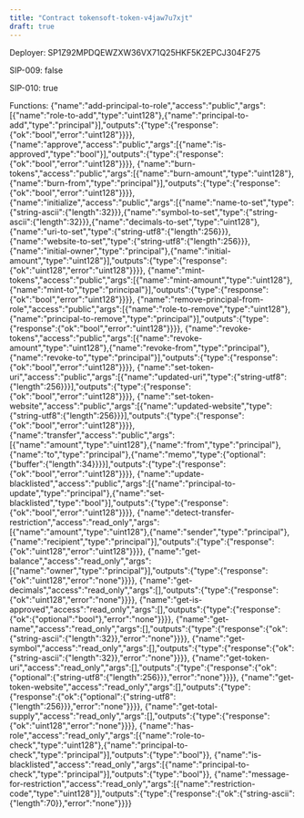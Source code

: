 ```yaml
---
title: "Contract tokensoft-token-v4jaw7u7xjt"
draft: true
---
```

Deployer: SP1Z92MPDQEWZXW36VX71Q25HKF5K2EPCJ304F275

SIP-009: false

SIP-010: true

Functions:
{"name":"add-principal-to-role","access":"public","args":[{"name":"role-to-add","type":"uint128"},{"name":"principal-to-add","type":"principal"}],"outputs":{"type":{"response":{"ok":"bool","error":"uint128"}}}}, {"name":"approve","access":"public","args":[{"name":"is-approved","type":"bool"}],"outputs":{"type":{"response":{"ok":"bool","error":"uint128"}}}}, {"name":"burn-tokens","access":"public","args":[{"name":"burn-amount","type":"uint128"},{"name":"burn-from","type":"principal"}],"outputs":{"type":{"response":{"ok":"bool","error":"uint128"}}}}, {"name":"initialize","access":"public","args":[{"name":"name-to-set","type":{"string-ascii":{"length":32}}},{"name":"symbol-to-set","type":{"string-ascii":{"length":32}}},{"name":"decimals-to-set","type":"uint128"},{"name":"uri-to-set","type":{"string-utf8":{"length":256}}},{"name":"website-to-set","type":{"string-utf8":{"length":256}}},{"name":"initial-owner","type":"principal"},{"name":"initial-amount","type":"uint128"}],"outputs":{"type":{"response":{"ok":"uint128","error":"uint128"}}}}, {"name":"mint-tokens","access":"public","args":[{"name":"mint-amount","type":"uint128"},{"name":"mint-to","type":"principal"}],"outputs":{"type":{"response":{"ok":"bool","error":"uint128"}}}}, {"name":"remove-principal-from-role","access":"public","args":[{"name":"role-to-remove","type":"uint128"},{"name":"principal-to-remove","type":"principal"}],"outputs":{"type":{"response":{"ok":"bool","error":"uint128"}}}}, {"name":"revoke-tokens","access":"public","args":[{"name":"revoke-amount","type":"uint128"},{"name":"revoke-from","type":"principal"},{"name":"revoke-to","type":"principal"}],"outputs":{"type":{"response":{"ok":"bool","error":"uint128"}}}}, {"name":"set-token-uri","access":"public","args":[{"name":"updated-uri","type":{"string-utf8":{"length":256}}}],"outputs":{"type":{"response":{"ok":"bool","error":"uint128"}}}}, {"name":"set-token-website","access":"public","args":[{"name":"updated-website","type":{"string-utf8":{"length":256}}}],"outputs":{"type":{"response":{"ok":"bool","error":"uint128"}}}}, {"name":"transfer","access":"public","args":[{"name":"amount","type":"uint128"},{"name":"from","type":"principal"},{"name":"to","type":"principal"},{"name":"memo","type":{"optional":{"buffer":{"length":34}}}}],"outputs":{"type":{"response":{"ok":"bool","error":"uint128"}}}}, {"name":"update-blacklisted","access":"public","args":[{"name":"principal-to-update","type":"principal"},{"name":"set-blacklisted","type":"bool"}],"outputs":{"type":{"response":{"ok":"bool","error":"uint128"}}}}, {"name":"detect-transfer-restriction","access":"read_only","args":[{"name":"amount","type":"uint128"},{"name":"sender","type":"principal"},{"name":"recipient","type":"principal"}],"outputs":{"type":{"response":{"ok":"uint128","error":"uint128"}}}}, {"name":"get-balance","access":"read_only","args":[{"name":"owner","type":"principal"}],"outputs":{"type":{"response":{"ok":"uint128","error":"none"}}}}, {"name":"get-decimals","access":"read_only","args":[],"outputs":{"type":{"response":{"ok":"uint128","error":"none"}}}}, {"name":"get-is-approved","access":"read_only","args":[],"outputs":{"type":{"response":{"ok":{"optional":"bool"},"error":"none"}}}}, {"name":"get-name","access":"read_only","args":[],"outputs":{"type":{"response":{"ok":{"string-ascii":{"length":32}},"error":"none"}}}}, {"name":"get-symbol","access":"read_only","args":[],"outputs":{"type":{"response":{"ok":{"string-ascii":{"length":32}},"error":"none"}}}}, {"name":"get-token-uri","access":"read_only","args":[],"outputs":{"type":{"response":{"ok":{"optional":{"string-utf8":{"length":256}}},"error":"none"}}}}, {"name":"get-token-website","access":"read_only","args":[],"outputs":{"type":{"response":{"ok":{"optional":{"string-utf8":{"length":256}}},"error":"none"}}}}, {"name":"get-total-supply","access":"read_only","args":[],"outputs":{"type":{"response":{"ok":"uint128","error":"none"}}}}, {"name":"has-role","access":"read_only","args":[{"name":"role-to-check","type":"uint128"},{"name":"principal-to-check","type":"principal"}],"outputs":{"type":"bool"}}, {"name":"is-blacklisted","access":"read_only","args":[{"name":"principal-to-check","type":"principal"}],"outputs":{"type":"bool"}}, {"name":"message-for-restriction","access":"read_only","args":[{"name":"restriction-code","type":"uint128"}],"outputs":{"type":{"response":{"ok":{"string-ascii":{"length":70}},"error":"none"}}}}
